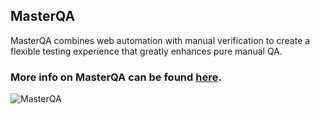 ## MasterQA

MasterQA combines web automation with manual verification to create a flexible testing experience that greatly enhances pure manual QA.

### More info on MasterQA can be found [here](https://github.com/seleniumbase/SeleniumBase/blob/master/seleniumbase/masterqa/ReadMe.md).

![](https://cdn2.hubspot.net/hubfs/100006/images/masterqa6.gif "MasterQA")<br />
